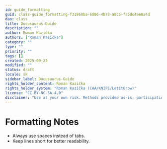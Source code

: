 ```yaml
---
id: guide_formatting
guid: class-guide_formatting-f31960ba-6086-4b78-a8c5-fa5dc4ae8a4d
dao: class
title: Docusaurus-Guide
description: ""
author: Roman Kazička
authors: ["Roman Kazička"]
category: ""
type: ""
priority: ""
tags: []
created: 2025-09-23
modified: ""
status: draft
locale: sk
sidebar_label: Docusaurus-Guide
rights_holder_content: Roman Kazička
rights_holder_system: "Roman Kazička (CAA/KNIFE/LetItGrow)"
license: "CC-BY-NC-SA-4.0"
disclaimer: "Use at your own risk. Methods provided as-is; participation is voluntary and context-aware."
---
```

# Formatting Notes
- Always use spaces instead of tabs.
- Keep lines short for better readability.
